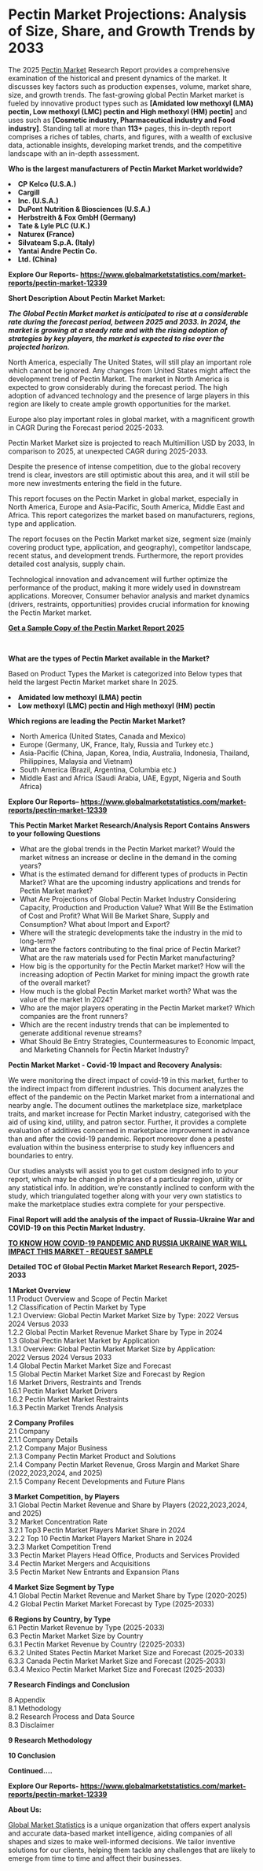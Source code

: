 <H1>Pectin Market Projections: Analysis of Size, Share, and Growth Trends by 2033</H1><p>The 2025 <a href="https://www.globalmarketstatistics.com/market-reports/pectin-market-12339">Pectin Market</a> Research Report provides a comprehensive examination of the historical and present dynamics of the market. It discusses key factors such as production expenses, volume, market share, size, and growth trends. The fast-growing global Pectin Market market is fueled by innovative product types such as <strong>[Amidated low methoxyl (LMA) pectin, Low methoxyl (LMC) pectin and High methoxyl (HM) pectin]</strong> and uses such as <strong>[Cosmetic industry, Pharmaceutical industry and Food industry]</strong>. Standing tall at more than <strong>113+</strong> pages, this in-depth report comprises a riches of tables, charts, and figures, with a wealth of exclusive data, actionable insights, developing market trends, and the competitive landscape with an in-depth assessment.</p><p><strong>Who is the largest manufacturers of Pectin Market Market worldwide?</strong></p><p><strong><li>CP Kelco (U.S.A.)<li>Cargill<li>Inc. (U.S.A.)<li>DuPont Nutrition & Biosciences (U.S.A.)<li>Herbstreith & Fox GmbH (Germany)<li>Tate & Lyle PLC (U.K.)<li>Naturex (France)<li>Silvateam S.p.A. (Italy)<li>Yantai Andre Pectin Co.<li>Ltd. (China)</strong></p><p><strong>Explore Our Reports-&nbsp;<a href="https://wordhtml.com/">https://www.globalmarketstatistics.com/market-reports/pectin-market-12339</a></strong></p><p><strong>Short Description About Pectin Market Market:</strong></p><p><strong><em>The Global Pectin Market market is anticipated to rise at a considerable rate during the forecast period, between 2025 and 2033. In 2024, the market is growing at a steady rate and with the rising adoption of strategies by key players, the market is expected to rise over the projected horizon.</em></strong></p><p>North America, especially The United States, will still play an important role which cannot be ignored. Any changes from United States might affect the development trend of Pectin Market. The market in North America is expected to grow considerably during the forecast period. The high adoption of advanced technology and the presence of large players in this region are likely to create ample growth opportunities for the market.</p><p>Europe also play important roles in global market, with a magnificent growth in CAGR During the Forecast period 2025-2033.</p><p>Pectin Market Market size is projected to reach Multimillion USD by 2033, In comparison to 2025, at unexpected CAGR during 2025-2033.</p><p>Despite the presence of intense competition, due to the global recovery trend is clear, investors are still optimistic about this area, and it will still be more new investments entering the field in the future.</p><p>This report focuses on the Pectin Market in global market, especially in North America, Europe and Asia-Pacific, South America, Middle East and Africa. This report categorizes the market based on manufacturers, regions, type and application.</p><p>The report focuses on the Pectin Market market size, segment size (mainly covering product type, application, and geography), competitor landscape, recent status, and development trends. Furthermore, the report provides detailed cost analysis, supply chain.</p><p>Technological innovation and advancement will further optimize the performance of the product, making it more widely used in downstream applications. Moreover, Consumer behavior analysis and market dynamics (drivers, restraints, opportunities) provides crucial information for knowing the Pectin Market market.</p><p><strong><a href="https://www.globalmarketstatistics.com/market-reports/pectin-market-12339">Get a Sample Copy of the Pectin Market Report 2025</a></strong></p><p>&nbsp;</p><p><strong>What are the types of Pectin Market available in the Market?</strong></p><p>Based on Product Types the Market is categorized into Below types that held the largest Pectin Market market share In 2025.</p><p><strong><li>Amidated low methoxyl (LMA) pectin<li>Low methoxyl (LMC) pectin and High methoxyl (HM) pectin</strong></p><p><strong>Which regions are leading the Pectin Market Market?</strong></p><ul><li>North America (United States, Canada and Mexico)</li><li>Europe (Germany, UK, France, Italy, Russia and Turkey etc.)</li><li>Asia-Pacific (China, Japan, Korea, India, Australia, Indonesia, Thailand, Philippines, Malaysia and Vietnam)</li><li>South America (Brazil, Argentina, Columbia etc.)</li><li>Middle East and Africa (Saudi Arabia, UAE, Egypt, Nigeria and South Africa)</li></ul><p><strong>Explore Our Reports&ndash;&nbsp;<a href="https://www.globalmarketstatistics.com/market-reports/pectin-market-12339">https://www.globalmarketstatistics.com/market-reports/pectin-market-12339</a></strong></p><p><strong>&nbsp;This Pectin Market Market Research/Analysis Report Contains Answers to your following Questions</strong></p><ul><li>What are the global trends in the Pectin Market market? Would the market witness an increase or decline in the demand in the coming years?</li><li>What is the estimated demand for different types of products in Pectin Market? What are the upcoming industry applications and trends for Pectin Market market?</li><li>What Are Projections of Global Pectin Market Industry Considering Capacity, Production and Production Value? What Will Be the Estimation of Cost and Profit? What Will Be Market Share, Supply and Consumption? What about Import and Export?</li><li>Where will the strategic developments take the industry in the mid to long-term?</li><li>What are the factors contributing to the final price of Pectin Market? What are the raw materials used for Pectin Market manufacturing?</li><li>How big is the opportunity for the Pectin Market market? How will the increasing adoption of Pectin Market for mining impact the growth rate of the overall market?</li><li>How much is the global Pectin Market market worth? What was the value of the market In 2024?</li><li>Who are the major players operating in the Pectin Market market? Which companies are the front runners?</li><li>Which are the recent industry trends that can be implemented to generate additional revenue streams?</li><li>What Should Be Entry Strategies, Countermeasures to Economic Impact, and Marketing Channels for Pectin Market Industry?</li></ul><p><strong>Pectin Market Market - Covid-19 Impact and Recovery Analysis:</strong></p><p>We were monitoring the direct impact of covid-19 in this market, further to the indirect impact from different industries. This document analyzes the effect of the pandemic on the Pectin Market market from a international and nearby angle. The document outlines the marketplace size, marketplace traits, and market increase for Pectin Market industry, categorised with the aid of using kind, utility, and patron sector. Further, it provides a complete evaluation of additives concerned in marketplace improvement in advance than and after the covid-19 pandemic. Report moreover done a pestel evaluation within the business enterprise to study key influencers and boundaries to entry.</p><p>Our studies analysts will assist you to get custom designed info to your report, which may be changed in phrases of a particular region, utility or any statistical info. In addition, we're constantly inclined to conform with the study, which triangulated together along with your very own statistics to make the marketplace studies extra complete for your perspective.</p><p><strong>Final Report will add the analysis of the impact of Russia-Ukraine War and COVID-19 on this Pectin Market Industry.</strong></p><p><strong><a href="https://www.globalmarketstatistics.com/market-reports/pectin-market-12339">TO KNOW HOW COVID-19 PANDEMIC AND RUSSIA UKRAINE WAR WILL IMPACT THIS MARKET - REQUEST SAMPLE</a></strong></p><p><strong>Detailed TOC of Global Pectin Market Market Research Report, 2025-2033</strong></p><p><strong>1 Market Overview</strong><br /> 1.1 Product Overview and Scope of Pectin Market<br /> 1.2 Classification of Pectin Market by Type<br /> 1.2.1 Overview: Global Pectin Market Market Size by Type: 2022&nbsp;Versus 2024 Versus 2033<br /> 1.2.2 Global Pectin Market Revenue Market Share by Type in 2024<br /> 1.3 Global Pectin Market Market by Application<br /> 1.3.1 Overview: Global Pectin Market Market Size by Application: 2022&nbsp;Versus 2024 Versus 2033<br /> 1.4 Global Pectin Market Market Size and Forecast<br /> 1.5 Global Pectin Market Market Size and Forecast by Region<br /> 1.6 Market Drivers, Restraints and Trends<br /> 1.6.1 Pectin Market Market Drivers<br /> 1.6.2 Pectin Market Market Restraints<br /> 1.6.3 Pectin Market Trends Analysis</p><p><strong>2 Company Profiles</strong><br /> 2.1 Company<br /> 2.1.1 Company Details<br /> 2.1.2 Company Major Business<br /> 2.1.3 Company Pectin Market Product and Solutions<br /> 2.1.4 Company Pectin Market Revenue, Gross Margin and Market Share (2022,2023,2024, and 2025)<br /> 2.1.5 Company Recent Developments and Future Plans</p><p><strong>3 Market Competition, by Players</strong><br /> 3.1 Global Pectin Market Revenue and Share by Players (2022,2023,2024, and 2025)<br /> 3.2 Market Concentration Rate<br /> 3.2.1 Top3 Pectin Market Players Market Share in 2024<br /> 3.2.2 Top 10 Pectin Market Players Market Share in 2024<br /> 3.2.3 Market Competition Trend<br /> 3.3 Pectin Market Players Head Office, Products and Services Provided<br /> 3.4 Pectin Market Mergers and Acquisitions<br /> 3.5 Pectin Market New Entrants and Expansion Plans</p><p><strong>4 Market Size Segment by Type</strong><br /> 4.1 Global Pectin Market Revenue and Market Share by Type (2020-2025)<br /> 4.2 Global Pectin Market Market Forecast by Type (2025-2033)</p><p><strong>6 Regions by Country, by Type</strong><br /> 6.1 Pectin Market Revenue by Type (2025-2033)<br /> 6.3 Pectin Market Market Size by Country<br /> 6.3.1 Pectin Market Revenue by Country (22025-2033)<br /> 6.3.2 United States Pectin Market Market Size and Forecast (2025-2033)<br /> 6.3.3 Canada Pectin Market Market Size and Forecast (2025-2033)<br /> 6.3.4 Mexico Pectin Market Market Size and Forecast (2025-2033)</p><p><strong>7 Research Findings and Conclusion</strong></p><p>8 Appendix<br /> 8.1 Methodology<br /> 8.2 Research Process and Data Source<br /> 8.3 Disclaimer</p><p><strong>9 Research Methodology</strong></p><p><strong>10 Conclusion</strong></p><p><strong>Continued&hellip;.</strong></p><p><strong>Explore Our Reports-&nbsp;<a href="Pectin Market">https://www.globalmarketstatistics.com/market-reports/pectin-market-12339</a></strong></p><p><strong>About Us:</strong></p><p><a href="https://www.globalmarketstatistics.com/">Global Market Statistics</a>&nbsp;is a unique organization that offers expert analysis and accurate data-based market intelligence, aiding companies of all shapes and sizes to make well-informed decisions. We tailor inventive solutions for our clients, helping them tackle any challenges that are likely to emerge from time to time and affect their businesses.</p><p>&nbsp;</p>
